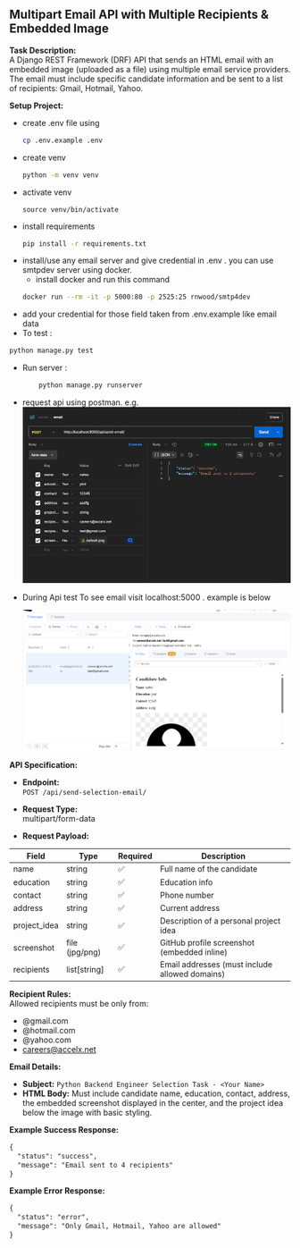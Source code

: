## Multipart Email API with Multiple Recipients & Embedded Image

**Task Description:**  
 A Django REST Framework (DRF) API that sends an HTML email with an embedded image (uploaded as a file) using multiple email service providers. The email must include specific candidate information and be sent to a list of recipients: Gmail, Hotmail, Yahoo.

**Setup Project:**
 - create .env file using 
    ```bash 
    cp .env.example .env
    ```
 - create venv 
    ```bash 
    python -m venv venv
    ```
 - activate venv 
    ```baash 
    source venv/bin/activate
    ```
 - install requirements
    ```bash 
    pip install -r requirements.txt
    ```
- install/use any email server  and give credential in .env . you can use smtpdev server using docker. 
    - install docker and run this command 
    ```bash 
    docker run --rm -it -p 5000:80 -p 2525:25 rnwood/smtp4dev
    ```
 - add your credential for those field taken from .env.example like email data
 - To test : 
 ```bash 
 python manage.py test
 ```
 - Run server : 
    ```bash 
        python manage.py runserver
    ``` 
 - request api using postman. e.g. 
    ![alt text](image-1.png)
 - During Api test To see email visit localhost:5000 . example is below

    ![mail response](image.png)
    
**API Specification:**  

- **Endpoint:**  
  `POST /api/send-selection-email/`

- **Request Type:**  
  multipart/form-data

- **Request Payload:**

| Field        | Type           | Required | Description                                  |
|--------------|----------------|----------|----------------------------------------------|
| name         | string         | ✅       | Full name of the candidate                   |
| education    | string         | ✅       | Education info                               |
| contact      | string         | ✅       | Phone number                                 |
| address      | string         | ✅       | Current address                              |
| project_idea | string         | ✅       | Description of a personal project idea       |
| screenshot   | file (jpg/png) | ✅       | GitHub profile screenshot (embedded inline)  |
| recipients   | list[string]   | ✅       | Email addresses (must include allowed domains)|

**Recipient Rules:**  
Allowed recipients must be only from:
- @gmail.com  
- @hotmail.com  
- @yahoo.com  
- careers@accelx.net

**Email Details:**  
- **Subject:** `Python Backend Engineer Selection Task - <Your Name>`
- **HTML Body:** Must include candidate name, education, contact, address, the embedded screenshot displayed in the center, and the project idea below the image with basic styling.

**Example Success Response:**
```
{
  "status": "success",
  "message": "Email sent to 4 recipients"
}
```

**Example Error Response:**
```
{
  "status": "error",
  "message": "Only Gmail, Hotmail, Yahoo are allowed"
}
```

